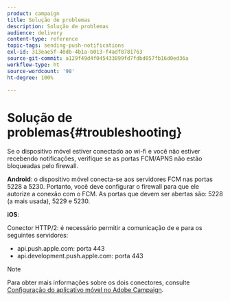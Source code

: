 ```yaml
---
product: campaign
title: Solução de problemas
description: Solução de problemas
audience: delivery
content-type: reference
topic-tags: sending-push-notifications
exl-id: 313eae5f-40db-4b1a-b013-f4adf8781763
source-git-commit: a129f49d4f045433899fd7fdbd057fb16d0ed36a
workflow-type: ht
source-wordcount: '98'
ht-degree: 100%

---
```


# Solução de problemas{#troubleshooting}

Se o dispositivo móvel estiver conectado ao wi-fi e você não estiver recebendo notificações, verifique se as portas FCM/APNS não estão bloqueadas pelo firewall.

**Android**: o dispositivo móvel conecta-se aos servidores FCM nas portas 5228 a 5230. Portanto, você deve configurar o firewall para que ele autorize a conexão com o FCM. As portas que devem ser abertas são: 5228 (a mais usada), 5229 e 5230.

**iOS**:

Conector HTTP/2: é necessário permitir a comunicação de e para os seguintes servidores:

* api.push.apple.com: porta 443
* api.development.push.apple.com: porta 443

>[!NOTE]
>
>Para obter mais informações sobre os dois conectores, consulte [Configuração do aplicativo móvel no Adobe Campaign](configuring-the-mobile-application.md).
